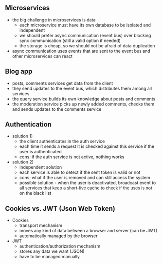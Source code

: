 ## Microservices

- the big challenge in microservices is data
	- each microservice must have its own database to be isolated and independent
	- we should prefer async communication (event bus) over blocking sync communication (still a valid option if needed)
	- the storage is cheap, so we should not be afraid of data duplication
- async communication uses events that are sent to the event bus and other microservices can react 

## Blog app

- posts, comments services get data from the client
- they send updates to the event bus, which distributes them among all services
- the query service builds its own knowledge about posts and comments
- the moderation service picks up newly added comments, checks them and sends updates to the comments service

## Authentication

- solution 1) 
    - the client authenticates in the auth service
    - each time it sends a request it is checked against this service if the user is authenticated
    - cons: if the auth service is not active, nothing works
- solution 2)
    - independent solution
    - each service is able to detect if the sent token is valid or not
    - cons: what if the user is removed and can still access the system
    - possible solution - when the user is deactivated, broadcast event to all services that keep a short-live cache to check if the uses is not on the black list
    
## Cookies vs. JWT (Json Web Token)

- Cookies
    - transport mechanism
    - moves any kind of data between a browser and server (can be JWT)
    - automatically managed by the browser
- JWT
    - authentication/authorization mechanism
    - stores any data we want (JSON)
    - have to be managed manually

